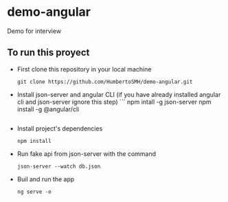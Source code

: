 # demo-angular
Demo for interview

## To run this proyect 
- First clone this repository in your local machine 
    ```
    git clone https://github.com/HumbertoSMH/demo-angular.git
    ```
- Install json-server and angular CLI (if you have already installed angular cli and json-server ignore this step)
    ´´´
    npm intall -g json-server 
    npm install -g @angular/cli
    ```
- Install project's dependencies
    ```
    npm install
    ``` 
- Run fake api from json-server with the command 
    ```
    json-server --watch db.json
    ```
- Buil and run the app 
    ```
    ng serve -o
    ```
